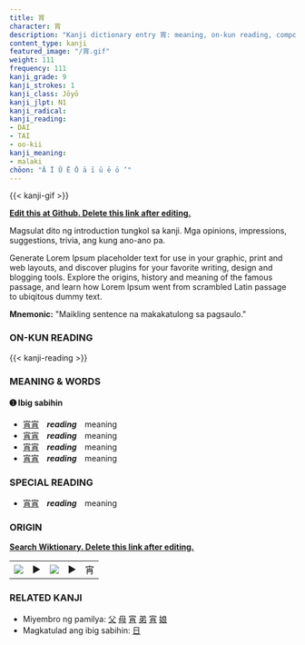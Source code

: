 ```yaml
---
title: 宵
character: 宵
description: "Kanji dictionary entry 宵: meaning, on-kun reading, compounds, origin, related kanji"
content_type: kanji
featured_image: "/宵.gif"
weight: 111
frequency: 111
kanji_grade: 9
kanji_strokes: 1
kanji_class: Jōyō
kanji_jlpt: N1
kanji_radical: 
kanji_reading: 
- DAI
- TAI
- oo-kii
kanji_meaning:
- malaki
chōon: "Ā Ī Ū Ē Ō ā ī ū ē ō ’"
---
```

[//]: # (Don't edit the line below. Kanji animated GIF code is automatically generated.)
{{< kanji-gif >}}

[//]: # (Edit below this line.)

**[Edit this at Github. Delete this link after editing.](https://github.com/tim0g/tim/tree/main/content/kanji/宵/index.md)**

Magsulat dito ng introduction tungkol sa kanji. Mga opinions, impressions, suggestions, trivia, ang kung ano-ano pa.

Generate Lorem Ipsum placeholder text for use in your graphic, print and web layouts, and discover plugins for your favorite writing, design and blogging tools. Explore the origins, history and meaning of the famous passage, and learn how Lorem Ipsum went from scrambled Latin passage to ubiqitous dummy text.
 
**Mnemonic:** "Maikling sentence na makakatulong sa pagsaulo."

### ON-KUN READING

[//]: # (Don't edit the line below. ON-KUN READING code is automatically generated.)
{{< kanji-reading >}}

### MEANING & WORDS

#### ➊ **Ibig sabihin**
  - [宵](../宵)[宵](../宵)　***reading***　meaning
  - [宵](../宵)[宵](../宵)　***reading***　meaning
  - [宵](../宵)[宵](../宵)　***reading***　meaning
  - [宵](../宵)[宵](../宵)　***reading***　meaning

### SPECIAL READING
  - [宵](../宵)[宵](../宵)　***reading***　meaning

### ORIGIN

**[Search Wiktionary. Delete this link after editing.](https://wiktionary.org/wiki/宵)**
<table class="kanji-table"><tr><td>
<img src="60px-宵-bronze.svg.png">
</td><td>▶</td><td>
<img src="60px-宵-oracle.svg.png">
</td><td>▶</td>
<td class="kanji-origin">宵</td>
</tr></table>

### RELATED KANJI
- Miyembro ng pamilya: [父](../父) [母](../母) [宵](../宵) [弟](../弟) [宵](../宵) [娘](../娘)
- Magkatulad ang ibig sabihin: [日](../日)
